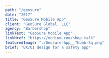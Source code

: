 ```yaml
---
path: "/geosure"
date: "2017"
title: "GeoSure Mobile App"
client: "GeoSure Global, LLC"
agency: "Barbershop"
linkText: "GeoSure Mobile App"
linkHref: "https://medium.com/shop-talk"
featuredImage: "./Geosure-App__Thumb-Sq.png"
brief: "UX/UI design for a safety app"
---
```


